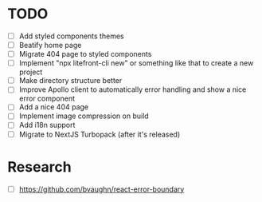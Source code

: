 # TODO

- [ ] Add styled components themes
- [ ] Beatify home page
- [ ] Migrate 404 page to styled components
- [ ] Implement "npx litefront-cli new" or something like that to create a new project
- [ ] Make directory structure better
- [ ] Improve Apollo client to automatically error handling and show a nice error component
- [ ] Add a nice 404 page
- [ ] Implement image compression on build
- [ ] Add i18n support
- [ ] Migrate to NextJS Turbopack (after it's released)

# Research
- [ ] https://github.com/bvaughn/react-error-boundary
